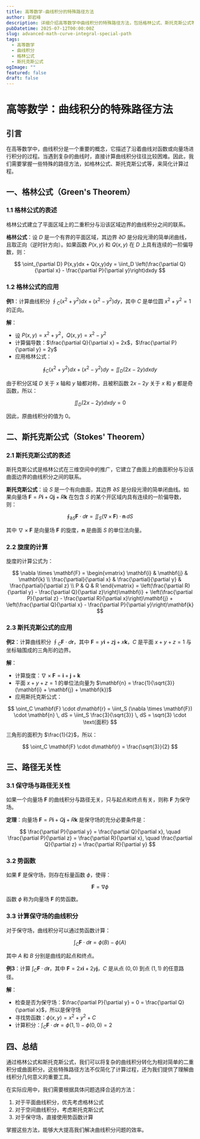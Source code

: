 ```yaml
---
title: 高等数学-曲线积分的特殊路径方法
author: 郭岩峰
description: 详细介绍高等数学中曲线积分的特殊路径方法，包括格林公式、斯托克斯公式等，附带LaTeX公式推导和中文解释。
pubDatetime: 2025-07-12T00:00:00Z
slug: advanced-math-curve-integral-special-path
tags:
  - 高等数学
  - 曲线积分
  - 格林公式
  - 斯托克斯公式
ogImage: ""
featured: false
draft: false
---
```


# 高等数学：曲线积分的特殊路径方法

## 引言

在高等数学中，曲线积分是一个重要的概念，它描述了沿着曲线对函数或向量场进行积分的过程。当遇到复杂的曲线时，直接计算曲线积分往往比较困难。因此，我们需要掌握一些特殊的路径方法，如格林公式、斯托克斯公式等，来简化计算过程。

## 一、格林公式（Green's Theorem）

### 1.1 格林公式的表述

格林公式建立了平面区域上的二重积分与沿该区域边界的曲线积分之间的联系。

**格林公式**：设 $D$ 是一个有界的平面区域，其边界 $\partial D$ 是分段光滑的简单闭曲线，且取正向（逆时针方向）。如果函数 $P(x,y)$ 和 $Q(x,y)$ 在 $D$ 上具有连续的一阶偏导数，则：

$$
\oint_{\partial D} P(x,y)dx + Q(x,y)dy = \iint_D \left(\frac{\partial Q}{\partial x} - \frac{\partial P}{\partial y}\right)dxdy
$$

### 1.2 格林公式的应用

**例1**：计算曲线积分 $\oint_C (x^2 + y^2)dx + (x^2 - y^2)dy$，其中 $C$ 是单位圆 $x^2 + y^2 = 1$ 的正向。

**解**：
- 设 $P(x,y) = x^2 + y^2$，$Q(x,y) = x^2 - y^2$
- 计算偏导数：$\frac{\partial Q}{\partial x} = 2x$，$\frac{\partial P}{\partial y} = 2y$
- 应用格林公式：

$$
\oint_C (x^2 + y^2)dx + (x^2 - y^2)dy = \iint_D (2x - 2y)dxdy
$$

由于积分区域 $D$ 关于 $x$ 轴和 $y$ 轴都对称，且被积函数 $2x - 2y$ 关于 $x$ 和 $y$ 都是奇函数，所以：

$$
\iint_D (2x - 2y)dxdy = 0
$$

因此，原曲线积分的值为 $0$。

## 二、斯托克斯公式（Stokes' Theorem）

### 2.1 斯托克斯公式的表述

斯托克斯公式是格林公式在三维空间中的推广，它建立了曲面上的曲面积分与沿该曲面边界的曲线积分之间的联系。

**斯托克斯公式**：设 $S$ 是一个有向曲面，其边界 $\partial S$ 是分段光滑的简单闭曲线。如果向量场 $\mathbf{F} = P\mathbf{i} + Q\mathbf{j} + R\mathbf{k}$ 在包含 $S$ 的某个开区域内具有连续的一阶偏导数，则：

$$
\oint_{\partial S} \mathbf{F} \cdot d\mathbf{r} = \iint_S (\nabla \times \mathbf{F}) \cdot \mathbf{n} \, dS
$$

其中 $\nabla \times \mathbf{F}$ 是向量场 $\mathbf{F}$ 的旋度，$\mathbf{n}$ 是曲面 $S$ 的单位法向量。

### 2.2 旋度的计算

旋度的计算公式为：

$$
\nabla \times \mathbf{F} = \begin{vmatrix}
\mathbf{i} & \mathbf{j} & \mathbf{k} \\
\frac{\partial}{\partial x} & \frac{\partial}{\partial y} & \frac{\partial}{\partial z} \\
P & Q & R
\end{vmatrix} = \left(\frac{\partial R}{\partial y} - \frac{\partial Q}{\partial z}\right)\mathbf{i} + \left(\frac{\partial P}{\partial z} - \frac{\partial R}{\partial x}\right)\mathbf{j} + \left(\frac{\partial Q}{\partial x} - \frac{\partial P}{\partial y}\right)\mathbf{k}
$$

### 2.3 斯托克斯公式的应用

**例2**：计算曲线积分 $\oint_C \mathbf{F} \cdot d\mathbf{r}$，其中 $\mathbf{F} = y\mathbf{i} + z\mathbf{j} + x\mathbf{k}$，$C$ 是平面 $x + y + z = 1$ 与坐标轴围成的三角形的边界。

**解**：
- 计算旋度：$\nabla \times \mathbf{F} = \mathbf{i} + \mathbf{j} + \mathbf{k}$
- 平面 $x + y + z = 1$ 的单位法向量为 $\mathbf{n} = \frac{1}{\sqrt{3}}(\mathbf{i} + \mathbf{j} + \mathbf{k})$
- 应用斯托克斯公式：

$$
\oint_C \mathbf{F} \cdot d\mathbf{r} = \iint_S (\nabla \times \mathbf{F}) \cdot \mathbf{n} \, dS = \iint_S \frac{3}{\sqrt{3}} \, dS = \sqrt{3} \cdot \text{面积}
$$

三角形的面积为 $\frac{1}{2}$，所以：

$$
\oint_C \mathbf{F} \cdot d\mathbf{r} = \frac{\sqrt{3}}{2}
$$

## 三、路径无关性

### 3.1 保守场与路径无关性

如果一个向量场 $\mathbf{F}$ 的曲线积分与路径无关，只与起点和终点有关，则称 $\mathbf{F}$ 为保守场。

**定理**：向量场 $\mathbf{F} = P\mathbf{i} + Q\mathbf{j} + R\mathbf{k}$ 是保守场的充分必要条件是：

$$
\frac{\partial P}{\partial y} = \frac{\partial Q}{\partial x}, \quad \frac{\partial P}{\partial z} = \frac{\partial R}{\partial x}, \quad \frac{\partial Q}{\partial z} = \frac{\partial R}{\partial y}
$$

### 3.2 势函数

如果 $\mathbf{F}$ 是保守场，则存在标量函数 $\phi$，使得：

$$
\mathbf{F} = \nabla \phi
$$

函数 $\phi$ 称为向量场 $\mathbf{F}$ 的势函数。

### 3.3 计算保守场的曲线积分

对于保守场，曲线积分可以通过势函数计算：

$$
\int_C \mathbf{F} \cdot d\mathbf{r} = \phi(B) - \phi(A)
$$

其中 $A$ 和 $B$ 分别是曲线的起点和终点。

**例3**：计算 $\int_C \mathbf{F} \cdot d\mathbf{r}$，其中 $\mathbf{F} = 2x\mathbf{i} + 2y\mathbf{j}$，$C$ 是从点 $(0,0)$ 到点 $(1,1)$ 的任意路径。

**解**：
- 检查是否为保守场：$\frac{\partial P}{\partial y} = 0 = \frac{\partial Q}{\partial x}$，所以是保守场
- 寻找势函数：$\phi(x,y) = x^2 + y^2 + C$
- 计算积分：$\int_C \mathbf{F} \cdot d\mathbf{r} = \phi(1,1) - \phi(0,0) = 2$

## 四、总结

通过格林公式和斯托克斯公式，我们可以将复杂的曲线积分转化为相对简单的二重积分或曲面积分。这些特殊路径方法不仅简化了计算过程，还为我们提供了理解曲线积分几何意义的重要工具。

在实际应用中，我们需要根据具体问题选择合适的方法：
1. 对于平面曲线积分，优先考虑格林公式
2. 对于空间曲线积分，考虑斯托克斯公式
3. 对于保守场，直接使用势函数计算

掌握这些方法，能够大大提高我们解决曲线积分问题的效率。
